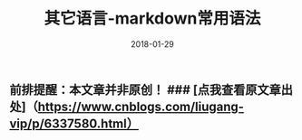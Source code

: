 ﻿---
layout: post
title: 其它语言-markdown常用语法
date: 2018-01-29
categories: blog
tags: [其它语言]
description: 搬运
---

## 前排提醒：本文章并非原创！    ### [点我查看原文章出处]（https://www.cnblogs.com/liugang-vip/p/6337580.html）












